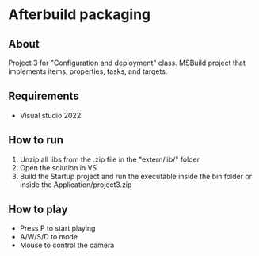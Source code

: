 # Afterbuild packaging

## About

Project 3 for "Configuration and deployment" class. MSBuild project that implements items, properties, tasks, and targets.

## Requirements

- Visual studio 2022

## How to run

1. Unzip all libs from the .zip file in the "extern/lib/" folder
2. Open the solution in VS
3. Build the Startup project and run the executable inside the bin folder or inside the Application/project3.zip

## How to play

- Press P to start playing
- A/W/S/D to mode
- Mouse to control the camera

